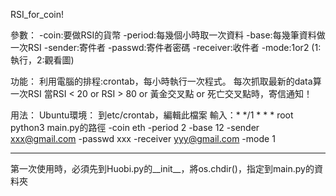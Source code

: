 RSI_for_coin!

參數：
	-coin:要做RSI的貨幣
	-period:每幾個小時取一次資料
	-base:每幾筆資料做一次RSI
	-sender:寄件者
	-passwd:寄件者密碼
	-receiver:收件者
	-mode:1or2 (1:執行，2:觀看圖)


功能：
	利用電腦的排程:crontab，每小時執行一次程式。
	每次抓取最新的data算一次RSI
	當RSI < 20 or RSI > 80 or 黃金交叉點 or 死亡交叉點時，寄信通知！

用法：
	Ubuntu環境：
		到etc/crontab，編輯此檔案
		輸入：* */1 * * * root python3 main.py的路徑 -coin eth -period 2 -base 12 -sender xxx@gmail.com -passwd xxx -receiver yyy@gmail.com -mode 1


*********
第一次使用時，必須先到Huobi.py的__init__，將os.chdir()，指定到main.py的資料夾


